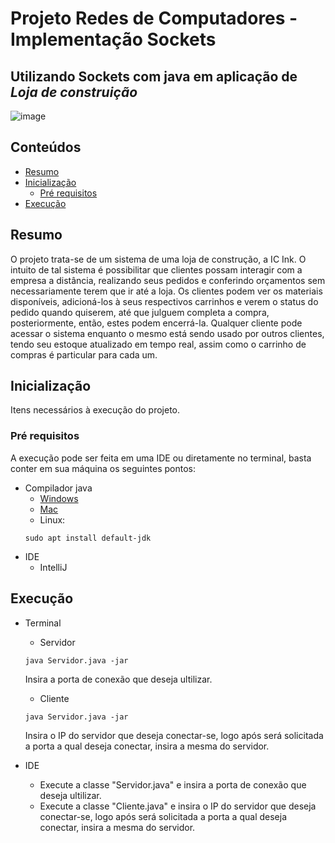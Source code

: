 # Projeto Redes de Computadores - Implementação Sockets
## Utilizando Sockets com java em aplicação de *Loja de construição*

![image](https://user-images.githubusercontent.com/38872475/134444781-61b0a0bb-0f49-4f9f-9500-8fd991b1e606.png)

## Conteúdos
   * [Resumo](#nome-do-tópico)
   * [Inicialização](#nome-do-tópico)
     * [Pré requisitos](#nome-do-tópico)
   * [Execução](#nome-do-tópico)

## Resumo
O projeto trata-se de um sistema de uma loja de construção, a IC Ink. O intuito de tal sistema é possibilitar que clientes possam interagir com a empresa a distância, realizando seus pedidos e conferindo orçamentos sem necessariamente terem que ir até a loja. Os clientes podem ver os materiais disponíveis, adicioná-los à seus respectivos carrinhos e verem o status do pedido quando quiserem, até que julguem completa a compra,  posteriormente, então, estes podem encerrá-la. Qualquer cliente pode acessar o sistema enquanto o mesmo está sendo usado por outros clientes, tendo seu estoque atualizado em tempo real, assim como o carrinho de compras é particular para cada um.

## Inicialização
Itens necessários à execução do projeto.

### Pré requisitos
A execução pode ser feita em uma IDE ou diretamente no terminal, basta conter em sua máquina os seguintes pontos:
   * Compilador java
     * [Windows](https://www.oracle.com/java/technologies/downloads/#java16)
     * [Mac](https://www.oracle.com/java/technologies/downloads/#java16)
     * Linux: 
     ```
     sudo apt install default-jdk
     ```
   * IDE
     * IntelliJ  
 
## Execução
 * Terminal
     * Servidor 
      ```
      java Servidor.java -jar
      ``` 
      Insira a porta de conexão que deseja ultilizar.
     * Cliente
     ```
     java Servidor.java -jar
     ``` 
     Insira o IP do servidor que deseja conectar-se, logo após será solicitada a porta a qual deseja conectar, insira a mesma do servidor.
     
 * IDE
     * Execute a classe "Servidor.java" e insira a porta de conexão que deseja ultilizar.
     * Execute a classe "Cliente.java" e insira o IP do servidor que deseja conectar-se, logo após será solicitada a porta a qual deseja conectar, insira a mesma do servidor.
 
 

